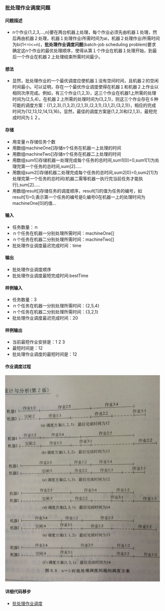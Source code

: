 ### 批处理作业调度问题
#### 问题描述

- n个作业{1,2,3,...,n}要在两台机器上处理，每个作业必须先由机器１处理，然后再由机器２处理，机器１处理作业i所需时间为ai，机器２处理作业i所需时间为bi(1<=i<=n)，**批处理作业调度问题**(batch-job scheduling problem)要求确定这n个作业的最优处理顺序，使得从第１个作业在机器１处理开始，到最后一个作业在机器２上处理结束所需时间最少。

#### 想法

- 显然，批处理作业的一个最优调度应使机器１没有空间时间，且机器２的空闲时间最小。可以证明，存在一个最优作业调度使得在机器１和机器２上作业以相同次序完成。例如，有三个作业{1,2,3}，这三个作业在机器1上所需的处理时间为(2,5,4)，在机器２上所需的处理时间为(3,2,1)，则这三个作业存在６种可能的调度方案：{(1,2,3),(1,3,2),(2,1,3),(2,3,1),(3,1,2),(3,2,1)}，相应的完成时间为{12,13,12,14,13,16}。显然，最佳的调度方案是(1,2,3)和(2,1,3)，最短完成时间为１２。

#### 存储

- 用变量ｎ存储任务个数
- 用数组machineOne[]存储n个任务在机器一上处理的时间
- 用数组machineTwo[]存储n个任务在机器二上处理的时间
- 用数组sum1[]存储机器一处理完成每个任务的总时间,sum1[0]=0,sum1[1]为处理完第一个任务的总时间,sum[2].....
- 用数组sum2[]存储机器二处理完成每个任务的总时间,sum2[0]=0,sum2[1]为处理完第一个任务的总时间(机器二需等机器一执行完当前任务才能执行),sum[2].....
- 用数组result[]存储任务的调度顺序，result[1]的值为任务的编号，如result[1]=0;表示第一个任务的编号是0,编号0在机器一上的处理时间为machineOne[0]的值...

#### 输入

- 任务数量：ｎ
- ｎ个任务在机器一分别处理所需时间：machineOne[]
- ｎ个任务在机器二分别处理所需时间：machineTwo[]
- 批处理作业调度最迟完成时间：time

#### 输出

- 批处理作业调度顺序
- 批处理作业调度最短完成时间:bestTime

#### 样例输入

- 任务数量：3
- ｎ个任务在机器一分别处理所需时间：{2,5,4}
- ｎ个任务在机器二分别处理所需时间：{3,2,1}
- 批处理作业调度最迟完成时间：20

#### 样例输出

- 当前最短作业安排是：1 2 3
- 最短时间是：12
- 批处理作业调度的最短时间是：12

#### 作业调度过程

![作业调度过程](../../images/batch-job.jpg)

#### 详细代码移步

- [批处理作业调度](https://github.com/Mr-Joke/Algorithm/blob/master/BackTrack/src/BatchJob.java)
